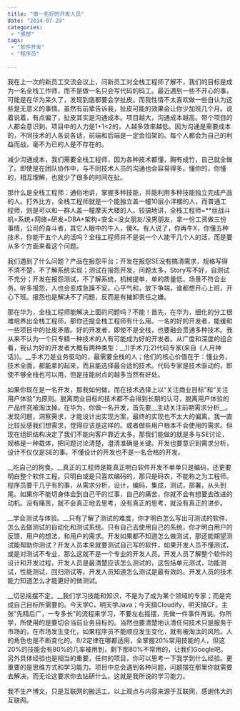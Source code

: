 ```yaml
---
title: "做一名好的开发人员"
date: "2014-07-29"
categories:
 - "感想"
tags:
 - "软件开发"
 - "程序员"
 
---
```


我在上一次的新员工交流会议上，问新员工对全栈工程师了解不，我们的目标是成为一名全栈工作师，而不是做一名只会写代码的码工。最近遇到一些不开心的事，可能是在华为呆久了，发现到底都要会学扯皮。而我性情不太喜欢做一些自认为这些是无意义的事情。虽然有前辈告诉我，扯皮可能的效果会让你少加班几个月。说着说着，有点偏了，扯皮其实是沟通成本。项目越大，沟通成本越高。带个项目的人都会意识到，项目中的人力是1+1<2的，人越多效率越低。因为沟通是需要成本的，不同技术的人各说各话，前端和后端是一定会掐架的。每个人都会为自己的利益而战，毫不为已的人是不存在的。

减少沟通成本，我们需要全栈工程师，因为各种技术都懂，胸有成竹，自己就全做了。即使是在团队协作中，与不同技术人员的沟通也会容易得多。懂你的，你懂的，相互理解，也就少了很多的时间在扯。
<!--more-->
那什么是全栈工程师：通俗地讲，掌握多种技能，并能利用多种技能独立完成产品的人。打外比方，全栈工程师就是一个能独立盖一幢10层小洋楼的人，而普通工程师，则是可以和一群人盖一幢摩天大楼的人。较搞地讲，全栈工程师=\**丝战斗机=系统+网络+研发+DBA+架构+安全=没女朋友/没男朋友，拿一份工资做三份事情，公司的奋斗者，其它人眼中的牛人，傻X。有人说了，你再牛X，你懂五种技术，你能干五个人的活吗？全栈工程师并不是说一个人能干几个人的活，而是要从多个方面来看这个问题。

我们遇到了什么问题？产品在报怨平台；开发在报怨SE没有搞清需求，规格写得不清不楚，不了解系统实现；测试在报怨开发，问题太多，Story写不好，自测试不充分；开发在报怨测试，不了解系统，机械提单，单的质量低，场景不符合业务。听多报怨，人也会变成急躁不安。心平气和，放下争端，谁都想开心上班，开心下班。报怨也是解决不了问题，反而是有摧卸责任之嫌。

那在华为，全栈工程师能解决上面的问题吗？不能！首先，在华为，细化的分工很难培养出全栈工程师，那你还提全栈工程师有什么用。一名的好的开发者，能缓和一些项目中的扯皮矛盾。好的开发者，即使不是全栈，也要融会贯通多种技术。我从来不认为一个只专精一种技术的人有可能成为好的开发者。从广度和深度的组合看，我认为好的开发者大概有两种类型：__1)手术刀;2)代码专家(来自《人月神话》)。__手术刀是业务驱动的，最需要全栈的人；他们的核心价值在于：懂业务，技术全面，都能拿的起来，而且能选择最合适的技术。代码专家是技术驱动的，即使不够全栈也可以用，但是技能树点的越多当然有好处。

如果你现在是一名开发，那我如何做。而在技术选择上以“关注商业目标”和“关注用户体验”为原则。脱离商业目标的技术都不会得到长期的认可，脱离用户体验的产品终究被淘汰掉。在华为，你做一名开发，首先要__主动关注前期需求分析__。发现问题，洞察需求，才能设计出实现方案，最终的实现也不太大的偏离。我一直比较反感我们想需求，觉得应该是这样的。或者做些用户根本不会使用的需求。但现在组织结构决定了我们不能向客户靠近太多。那我们能做的就是多与SE讨论，规格是一种载体，把问题讨论清楚，澄清准确是关键。开发也要意识到需求分析，设计不仅仅是SE的事。不懂设计的开发也不是一名合格的开发。

__吃自己的狗食。__真正的工程师是能真正明白软件开发不单单只是编码，还更要明白整个软件工程。只明白或是只喜欢编码的，那只是码农，不能称之为工程师。程序员要干几乎有的事，从需求分析，设计，编码，集成，测试，部署，从头到尾。如果你不能切身体会到自己干的烂事，自己的痛苦，你就不会有想要去改进的动机。没有痛苦，就不会真正地去思考，没有真正的思考，就没有真正的进步。

__学会测试与体验。__只有了解了测试的难度，你才明白怎么写出可测试的软件，怎么去做测试的自动化和测试系统。只有自己去使用自己的系统，你才明白用户的反馈，用户的想法，和用户的需求。开发如果都不知道怎么做测试，那还能期望测试能帮助你测试？开发人员本来就要测试自己写的软件，如果开发人员不懂测试，或是对测试不专业，那么这就不是一个专业的开发人员。开发人员了解整个软件的设计和开发过程，开发人员是最清楚应该怎么测试的，这包括单元测试，功能测试，性能测试，回归测试等。开发人员知道怎么测试是最有效的。开发人员的技术能力知道怎么才能更好的做测试。

__切忌摇摆不定。__我们学习技能和知识，不是为了成为某个领域的专家；而是完成自己目标所需要的。今天学C，明天学Java；今天搞Cloudify，明天搞CF。主张“先精后广，一专多长”的流程来学习，不要左右摇摆，先做一件事件再说。你所学，所使用的是要切合当前业务目标的。当然也要清楚地认清任何技术只是服务于市场的，在市场发生变化，如果程序员不能顺应发生变化，就有被淘汰的风险。人的角色也是不断变化的。8/2定律在哪都适用，全掌握20%常用技能的人，但这20%的技能会有80%的几率被用到，剩下那80%不常用的，让我们Google吧。另外具体经验也是相当的重要，任何的项目，你可以思考一下我学到什么经验。更重要的是思维方式和学习能力。项目中总会遇到各种问题，问题摆在那里你就需要去解决，而无论这要求你去钻研什么。这就是我所说的学习能力。

我不生产博文，只是互联网的搬运工。以上观点与内容来源于互联网，感谢伟大的互联网。
